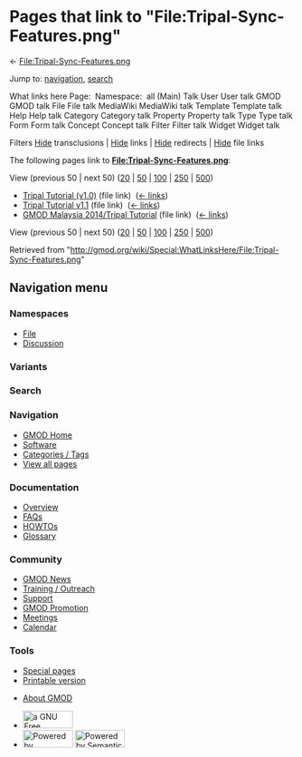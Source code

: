 <div id="mw-page-base" class="noprint">

</div>

<div id="mw-head-base" class="noprint">

</div>

<div id="content" class="mw-body" role="main">

<span id="top"></span>

<div id="mw-js-message" style="display:none;">

</div>



# <span dir="auto">Pages that link to "File:Tripal-Sync-Features.png"</span>

<div id="bodyContent">

<div id="contentSub">

←
[File:Tripal-Sync-Features.png](/wiki/File:Tripal-Sync-Features.png "File:Tripal-Sync-Features.png")

</div>

<div id="jump-to-nav" class="mw-jump">

Jump to: [navigation](#mw-navigation), [search](#p-search)

</div>

<div id="mw-content-text">

What links here Page:  Namespace:  all (Main) Talk User User talk GMOD
GMOD talk File File talk MediaWiki MediaWiki talk Template Template talk
Help Help talk Category Category talk Property Property talk Type Type
talk Form Form talk Concept Concept talk Filter Filter talk Widget
Widget talk

Filters
[Hide](/mediawiki/index.php?title=Special:WhatLinksHere/File:Tripal-Sync-Features.png&hidetrans=1 "Special:WhatLinksHere/File:Tripal-Sync-Features.png")
transclusions \|
[Hide](/mediawiki/index.php?title=Special:WhatLinksHere/File:Tripal-Sync-Features.png&hidelinks=1 "Special:WhatLinksHere/File:Tripal-Sync-Features.png")
links \|
[Hide](/mediawiki/index.php?title=Special:WhatLinksHere/File:Tripal-Sync-Features.png&hideredirs=1 "Special:WhatLinksHere/File:Tripal-Sync-Features.png")
redirects \|
[Hide](/mediawiki/index.php?title=Special:WhatLinksHere/File:Tripal-Sync-Features.png&hideimages=1 "Special:WhatLinksHere/File:Tripal-Sync-Features.png")
file links

The following pages link to
**[File:Tripal-Sync-Features.png](/wiki/File:Tripal-Sync-Features.png "File:Tripal-Sync-Features.png")**:

View (previous 50 \| next 50)
([20](/mediawiki/index.php?title=Special:WhatLinksHere/File:Tripal-Sync-Features.png&limit=20 "Special:WhatLinksHere/File:Tripal-Sync-Features.png")
\|
[50](/mediawiki/index.php?title=Special:WhatLinksHere/File:Tripal-Sync-Features.png&limit=50 "Special:WhatLinksHere/File:Tripal-Sync-Features.png")
\|
[100](/mediawiki/index.php?title=Special:WhatLinksHere/File:Tripal-Sync-Features.png&limit=100 "Special:WhatLinksHere/File:Tripal-Sync-Features.png")
\|
[250](/mediawiki/index.php?title=Special:WhatLinksHere/File:Tripal-Sync-Features.png&limit=250 "Special:WhatLinksHere/File:Tripal-Sync-Features.png")
\|
[500](/mediawiki/index.php?title=Special:WhatLinksHere/File:Tripal-Sync-Features.png&limit=500 "Special:WhatLinksHere/File:Tripal-Sync-Features.png"))

- [Tripal Tutorial
  (v1.0)](/wiki/Tripal_Tutorial_(v1.0) "Tripal Tutorial (v1.0)") (file
  link) ‎ <span class="mw-whatlinkshere-tools">([←
  links](/mediawiki/index.php?title=Special:WhatLinksHere&target=Tripal+Tutorial+%28v1.0%29 "Special:WhatLinksHere"))</span>
- [Tripal Tutorial
  v1.1](/wiki/Tripal_Tutorial_v1.1 "Tripal Tutorial v1.1") (file link) ‎
  <span class="mw-whatlinkshere-tools">([←
  links](/mediawiki/index.php?title=Special:WhatLinksHere&target=Tripal+Tutorial+v1.1 "Special:WhatLinksHere"))</span>
- [GMOD Malaysia 2014/Tripal
  Tutorial](/wiki/GMOD_Malaysia_2014/Tripal_Tutorial "GMOD Malaysia 2014/Tripal Tutorial")
  (file link) ‎ <span class="mw-whatlinkshere-tools">([←
  links](/mediawiki/index.php?title=Special:WhatLinksHere&target=GMOD+Malaysia+2014%2FTripal+Tutorial "Special:WhatLinksHere"))</span>

View (previous 50 \| next 50)
([20](/mediawiki/index.php?title=Special:WhatLinksHere/File:Tripal-Sync-Features.png&limit=20 "Special:WhatLinksHere/File:Tripal-Sync-Features.png")
\|
[50](/mediawiki/index.php?title=Special:WhatLinksHere/File:Tripal-Sync-Features.png&limit=50 "Special:WhatLinksHere/File:Tripal-Sync-Features.png")
\|
[100](/mediawiki/index.php?title=Special:WhatLinksHere/File:Tripal-Sync-Features.png&limit=100 "Special:WhatLinksHere/File:Tripal-Sync-Features.png")
\|
[250](/mediawiki/index.php?title=Special:WhatLinksHere/File:Tripal-Sync-Features.png&limit=250 "Special:WhatLinksHere/File:Tripal-Sync-Features.png")
\|
[500](/mediawiki/index.php?title=Special:WhatLinksHere/File:Tripal-Sync-Features.png&limit=500 "Special:WhatLinksHere/File:Tripal-Sync-Features.png"))

</div>

<div class="printfooter">

Retrieved from
"<http://gmod.org/wiki/Special:WhatLinksHere/File:Tripal-Sync-Features.png>"

</div>

<div id="catlinks" class="catlinks catlinks-allhidden">

</div>

<div class="visualClear">

</div>

</div>

</div>

<div id="mw-navigation">

## Navigation menu

<div id="mw-head">



<div id="left-navigation">

<div id="p-namespaces" class="vectorTabs" role="navigation"
aria-labelledby="p-namespaces-label">

### Namespaces

- <span id="ca-nstab-image"><a href="/wiki/File:Tripal-Sync-Features.png" accesskey="c"
  title="View the file page [c]">File</a></span>
- <span id="ca-talk"><a
  href="/mediawiki/index.php?title=File_talk:Tripal-Sync-Features.png&amp;action=edit&amp;redlink=1"
  accesskey="t"
  title="Discussion about the content page [t]">Discussion</a></span>

</div>

<div id="p-variants" class="vectorMenu emptyPortlet" role="navigation"
aria-labelledby="p-variants-label">

### 

### Variants[](#)

<div class="menu">

</div>

</div>

</div>

<div id="right-navigation">





</div>

<div id="p-search" role="search">

### Search

<div id="simpleSearch">

</div>

</div>

</div>

</div>

<div id="mw-panel">

<div id="p-logo" role="banner">

<a href="/wiki/Main_Page"
style="background-image: url(http://gmod.org/images/GMOD-cogs.png);"
title="Visit the main page"></a>

</div>

<div id="p-Navigation" class="portal" role="navigation"
aria-labelledby="p-Navigation-label">

### Navigation

<div class="body">

- <span id="n-GMOD-Home">[GMOD Home](/wiki/Main_Page)</span>
- <span id="n-Software">[Software](/wiki/GMOD_Components)</span>
- <span id="n-Categories-.2F-Tags">[Categories /
  Tags](/wiki/Categories)</span>
- <span id="n-View-all-pages">[View all
  pages](/wiki/Special:AllPages)</span>

</div>

</div>

<div id="p-Documentation" class="portal" role="navigation"
aria-labelledby="p-Documentation-label">

### Documentation

<div class="body">

- <span id="n-Overview">[Overview](/wiki/Overview)</span>
- <span id="n-FAQs">[FAQs](/wiki/Category:FAQ)</span>
- <span id="n-HOWTOs">[HOWTOs](/wiki/Category:HOWTO)</span>
- <span id="n-Glossary">[Glossary](/wiki/Glossary)</span>

</div>

</div>

<div id="p-Community" class="portal" role="navigation"
aria-labelledby="p-Community-label">

### Community

<div class="body">

- <span id="n-GMOD-News">[GMOD News](/wiki/GMOD_News)</span>
- <span id="n-Training-.2F-Outreach">[Training /
  Outreach](/wiki/Training_and_Outreach)</span>
- <span id="n-Support">[Support](/wiki/Support)</span>
- <span id="n-GMOD-Promotion">[GMOD
  Promotion](/wiki/GMOD_Promotion)</span>
- <span id="n-Meetings">[Meetings](/wiki/Meetings)</span>
- <span id="n-Calendar">[Calendar](/wiki/Calendar)</span>

</div>

</div>

<div id="p-tb" class="portal" role="navigation"
aria-labelledby="p-tb-label">

### Tools

<div class="body">

- <span id="t-specialpages"><a href="/wiki/Special:SpecialPages" accesskey="q"
  title="A list of all special pages [q]">Special pages</a></span>
- <span id="t-print"><a
  href="/mediawiki/index.php?title=Special:WhatLinksHere/File:Tripal-Sync-Features.png&amp;printable=yes"
  rel="alternate" accesskey="p"
  title="Printable version of this page [p]">Printable version</a></span>

</div>

</div>

</div>

</div>

<div id="footer" role="contentinfo">

- <span id="footer-places-about">[About
  GMOD](/wiki/GMOD:About "GMOD:About")</span>

<!-- -->

- <span id="footer-copyrightico">[<img src="http://www.gnu.org/graphics/gfdl-logo-small.png" width="88"
  height="31" alt="a GNU Free Documentation License" />](http://www.gnu.org/licenses/fdl-1.3.html)</span>
- <span id="footer-poweredbyico">[<img src="/mediawiki/skins/common/images/poweredby_mediawiki_88x31.png"
  width="88" height="31" alt="Powered by MediaWiki" />](//www.mediawiki.org/)
  [<img
  src="/mediawiki/extensions/SemanticMediaWiki/includes/../resources/images/smw_button.png"
  width="88" height="31" alt="Powered by Semantic MediaWiki" />](https://www.semantic-mediawiki.org/wiki/Semantic_MediaWiki)</span>

<div style="clear:both">

</div>

</div>
